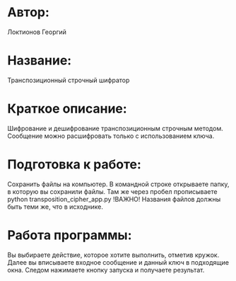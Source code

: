 # Автор:
Локтионов Георгий
# Название:
Транспозиционный строчный шифратор
# Краткое описание:
Шифрование и дешифрование транспозиционным строчным методом.
Сообщение можно расшифровать только с использованием ключа.
# Подготовка к работе:
Сохранить файлы на компьютер.
В командной строке открываете папку, в которую вы сохранили файлы.
Там же через пробел прописываете python transposition_cipher_app.py
!ВАЖНО! Названия файлов должны быть теми же, что в исходнике.
# Работа программы:
Вы выбираете действие, которое хотите выполнить, отметив кружок.
Далее вы вписываете входное сообщение и данный ключ в подходящие окна.
Следом нажимаете кнопку запуска и получаете результат.
